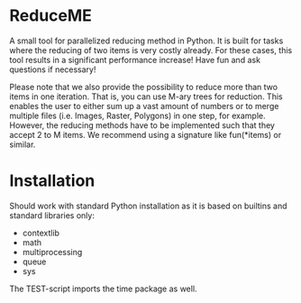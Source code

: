 # ReduceME
A small tool for parallelized reducing method in Python. It is built for tasks where the reducing of two items is very costly already. For these cases, this tool results in a significant performance increase! Have fun and ask questions if necessary!

Please note that we also provide the possibility to reduce more than two items in one iteration. That is, you can use M-ary trees for reduction. This enables the user to either sum up a vast amount of numbers or to merge multiple files (i.e. Images, Raster, Polygons) in one step, for example. However, the reducing methods have to be implemented such that they accept 2 to M items. We recommend using a signature like fun(*items) or similar.

# Installation
Should work with standard Python installation as it is based on builtins and standard libraries only:
- contextlib
- math
- multiprocessing
- queue
- sys

The TEST-script imports the time package as well.